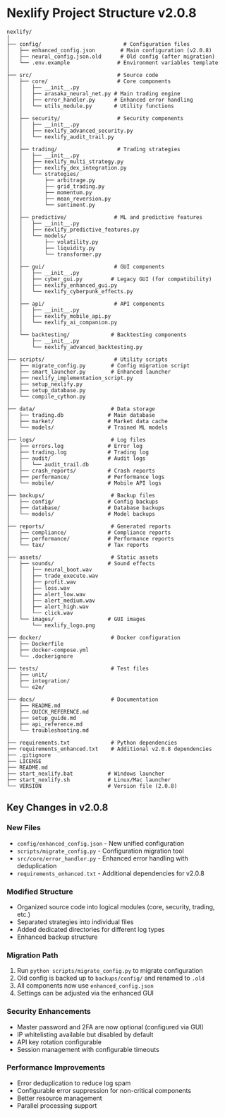 # Nexlify Project Structure v2.0.8

```
nexlify/
│
├── config/                          # Configuration files
│   ├── enhanced_config.json        # Main configuration (v2.0.8)
│   ├── neural_config.json.old      # Old config (after migration)
│   └── .env.example               # Environment variables template
│
├── src/                           # Source code
│   ├── core/                      # Core components
│   │   ├── __init__.py
│   │   ├── arasaka_neural_net.py # Main trading engine
│   │   ├── error_handler.py      # Enhanced error handling
│   │   └── utils_module.py       # Utility functions
│   │
│   ├── security/                  # Security components
│   │   ├── __init__.py
│   │   ├── nexlify_advanced_security.py
│   │   └── nexlify_audit_trail.py
│   │
│   ├── trading/                   # Trading strategies
│   │   ├── __init__.py
│   │   ├── nexlify_multi_strategy.py
│   │   ├── nexlify_dex_integration.py
│   │   └── strategies/
│   │       ├── arbitrage.py
│   │       ├── grid_trading.py
│   │       ├── momentum.py
│   │       ├── mean_reversion.py
│   │       └── sentiment.py
│   │
│   ├── predictive/               # ML and predictive features
│   │   ├── __init__.py
│   │   ├── nexlify_predictive_features.py
│   │   └── models/
│   │       ├── volatility.py
│   │       ├── liquidity.py
│   │       └── transformer.py
│   │
│   ├── gui/                      # GUI components
│   │   ├── __init__.py
│   │   ├── cyber_gui.py         # Legacy GUI (for compatibility)
│   │   ├── nexlify_enhanced_gui.py
│   │   └── nexlify_cyberpunk_effects.py
│   │
│   ├── api/                      # API components
│   │   ├── __init__.py
│   │   ├── nexlify_mobile_api.py
│   │   └── nexlify_ai_companion.py
│   │
│   └── backtesting/             # Backtesting components
│       ├── __init__.py
│       └── nexlify_advanced_backtesting.py
│
├── scripts/                      # Utility scripts
│   ├── migrate_config.py        # Config migration script
│   ├── smart_launcher.py        # Enhanced launcher
│   ├── nexlify_implementation_script.py
│   ├── setup_nexlify.py
│   ├── setup_database.py
│   └── compile_cython.py
│
├── data/                        # Data storage
│   ├── trading.db              # Main database
│   ├── market/                 # Market data cache
│   └── models/                 # Trained ML models
│
├── logs/                        # Log files
│   ├── errors.log              # Error log
│   ├── trading.log             # Trading log
│   ├── audit/                  # Audit logs
│   │   └── audit_trail.db
│   ├── crash_reports/          # Crash reports
│   ├── performance/            # Performance logs
│   └── mobile/                 # Mobile API logs
│
├── backups/                     # Backup files
│   ├── config/                 # Config backups
│   ├── database/               # Database backups
│   └── models/                 # Model backups
│
├── reports/                     # Generated reports
│   ├── compliance/             # Compliance reports
│   ├── performance/            # Performance reports
│   └── tax/                    # Tax reports
│
├── assets/                      # Static assets
│   ├── sounds/                 # Sound effects
│   │   ├── neural_boot.wav
│   │   ├── trade_execute.wav
│   │   ├── profit.wav
│   │   ├── loss.wav
│   │   ├── alert_low.wav
│   │   ├── alert_medium.wav
│   │   ├── alert_high.wav
│   │   └── click.wav
│   └── images/                 # GUI images
│       └── nexlify_logo.png
│
├── docker/                      # Docker configuration
│   ├── Dockerfile
│   ├── docker-compose.yml
│   └── .dockerignore
│
├── tests/                       # Test files
│   ├── unit/
│   ├── integration/
│   └── e2e/
│
├── docs/                        # Documentation
│   ├── README.md
│   ├── QUICK_REFERENCE.md
│   ├── setup_guide.md
│   ├── api_reference.md
│   └── troubleshooting.md
│
├── requirements.txt             # Python dependencies
├── requirements_enhanced.txt    # Additional v2.0.8 dependencies
├── .gitignore
├── LICENSE
├── README.md
├── start_nexlify.bat           # Windows launcher
├── start_nexlify.sh            # Linux/Mac launcher
└── VERSION                     # Version file (2.0.8)
```

## Key Changes in v2.0.8

### New Files
- `config/enhanced_config.json` - New unified configuration
- `scripts/migrate_config.py` - Configuration migration tool
- `src/core/error_handler.py` - Enhanced error handling with deduplication
- `requirements_enhanced.txt` - Additional dependencies for v2.0.8

### Modified Structure
- Organized source code into logical modules (core, security, trading, etc.)
- Separated strategies into individual files
- Added dedicated directories for different log types
- Enhanced backup structure

### Migration Path
1. Run `python scripts/migrate_config.py` to migrate configuration
2. Old config is backed up to `backups/config/` and renamed to `.old`
3. All components now use `enhanced_config.json`
4. Settings can be adjusted via the enhanced GUI

### Security Enhancements
- Master password and 2FA are now optional (configured via GUI)
- IP whitelisting available but disabled by default
- API key rotation configurable
- Session management with configurable timeouts

### Performance Improvements
- Error deduplication to reduce log spam
- Configurable error suppression for non-critical components
- Better resource management
- Parallel processing support
